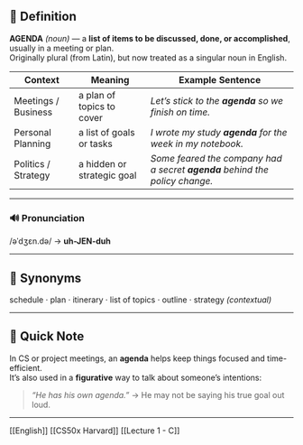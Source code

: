 ## 📖 Definition  
**AGENDA** *(noun)* — a **list of items to be discussed, done, or accomplished**, usually in a meeting or plan.  
Originally plural (from Latin), but now treated as a singular noun in English.

| Context | Meaning | Example Sentence |
|---------|---------|------------------|
| Meetings / Business | a plan of topics to cover | *Let’s stick to the **agenda** so we finish on time.* |
| Personal Planning | a list of goals or tasks | *I wrote my study **agenda** for the week in my notebook.* |
| Politics / Strategy | a hidden or strategic goal | *Some feared the company had a secret **agenda** behind the policy change.* |

---

### 🔊 Pronunciation  
/əˈdʒɛn.də/ → **uh-JEN-duh**

---

## 🟰 Synonyms  
schedule · plan · itinerary · list of topics · outline · strategy *(contextual)*

---

## 📝 Quick Note  
In CS or project meetings, an **agenda** helps keep things focused and time-efficient.  
It’s also used in a **figurative** way to talk about someone’s intentions:  
> *“He has his own agenda.”* → He may not be saying his true goal out loud.

---

[[English]] [[CS50x Harvard]] [[Lecture 1 - C]]